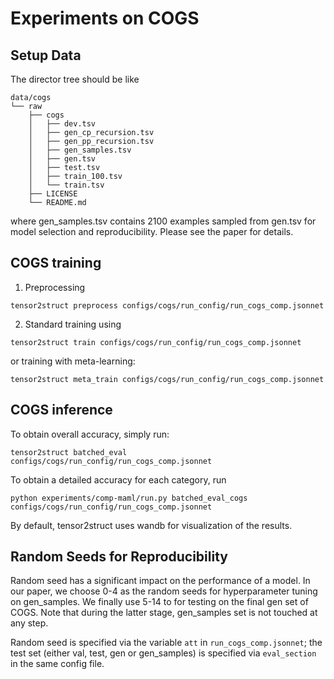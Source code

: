 # Experiments on COGS

## Setup Data 

The director tree should be like

```
data/cogs
└── raw
    ├── cogs
    │   ├── dev.tsv
    │   ├── gen_cp_recursion.tsv
    │   ├── gen_pp_recursion.tsv
    │   ├── gen_samples.tsv
    │   ├── gen.tsv
    │   ├── test.tsv
    │   ├── train_100.tsv
    │   └── train.tsv
    ├── LICENSE
    └── README.md
```

where gen_samples.tsv contains 2100 examples sampled from gen.tsv for model selection and reproducibility. Please see the paper for details.

## COGS training

1. Preprocessing

```
tensor2struct preprocess configs/cogs/run_config/run_cogs_comp.jsonnet
```


2. Standard training using

```
tensor2struct train configs/cogs/run_config/run_cogs_comp.jsonnet
```

or training with meta-learning:

```
tensor2struct meta_train configs/cogs/run_config/run_cogs_comp.jsonnet
```

## COGS inference

To obtain overall accuracy, simply run:

```
tensor2struct batched_eval configs/cogs/run_config/run_cogs_comp.jsonnet
```

To obtain a detailed accuracy for each category, run

```
python experiments/comp-maml/run.py batched_eval_cogs configs/cogs/run_config/run_cogs_comp.jsonnet
```

By default, tensor2struct uses wandb for visualization of the results.

## Random Seeds for Reproducibility

Random seed has a significant impact on the performance of a model. In our paper, we choose 0-4 as the random seeds for hyperparameter tuning on gen\_samples. We finally use 5-14 to for testing on the final gen set of COGS. Note that during the latter stage, gen\_samples set is not touched at any step. 

Random seed is specified via the variable `att` in `run_cogs_comp.jsonnet`; the test set (either val, test, gen or gen\_samples) is specified via `eval_section` in the same config file.